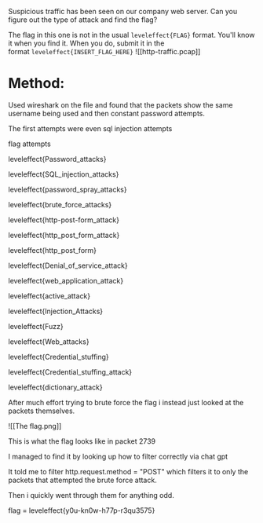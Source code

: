 Suspicious traffic has been seen on our company web server. Can you figure out the type of attack and find the flag?

The flag in this one is not in the usual `leveleffect{FLAG}` format. You'll know it when you find it. When you do, submit it in the format `leveleffect{INSERT_FLAG_HERE}`
![[http-traffic.pcap]]

# Method:

Used wireshark on the file and found that the packets show the same username being used and then constant password attempts.

The first attempts were even sql injection attempts

flag attempts

leveleffect{Password_attacks}

leveleffect{SQL_injection_attacks}

leveleffect{password_spray_attacks}

leveleffect{brute_force_attacks}

leveleffect{http-post-form_attack}

leveleffect{http_post_form_attack}

leveleffect{http_post_form}

leveleffect{Denial_of_service_attack}

leveleffect{web_application_attack}

leveleffect{active_attack}

leveleffect{Injection_Attacks}

leveleffect{Fuzz}

leveleffect{Web_attacks}

leveleffect{Credential_stuffing}

leveleffect{Credential_stuffing_attack}

leveleffect{dictionary_attack}

After much effort trying to brute force the flag i instead just looked at the packets themselves.

![[The flag.png]]

This is what the flag looks like in packet 2739

I managed to find it by looking up how to filter correctly via chat gpt

It told me to filter http.request.method = "POST" which filters it to only the packets that attempted the brute force attack.

Then i quickly went through them for anything odd.

flag = leveleffect{y0u-kn0w-h77p-r3qu3575}